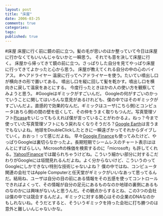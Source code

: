 ```yaml
---
layout: post
title: "床屋"
date: 2006-03-25
comments: true
categories:
tags:
published: true
---
```


#床屋
床屋に行く前に鏡の前に立つ。髪の毛が思いのほか整っていて今日は床屋に行かなくてもいいんじゃないかと一瞬思う。
それでも意を決して床屋に行く。
床屋から帰ってきて鏡の前に立つ。さっぱりした自分を見てやっぱり床屋に行ってきてよかったと心から思う。
床屋が教えてくれる自分の中の心のバイアス。
#ヘアドライヤー
温泉に行ってヘアドライヤーを使う。たいてい噴出し口が横向きの形で置いてある。
噴出し口を縦に回して髪を乾かす。噴出し口を横向きに戻して温泉をあとにする。
今度行ったときほかの人の使い方を観察してみようと思う。
#Googleはギミックがすごいんだ。
Googleの何がすごいのかっていうことに関してはいろんな意見があるけれども、僕の中ではそのギミックがすごいんだよ。直感的で効果的なんだ。ギミックはユーザ(こちら側)とコンピュータ(あちら側)の間の壁を低くして、その仲をうまく取りもつんだ。写真管理ソフト[Picasa](http://picasa.google.co.jp/)をいじってもらえれば僕が言っていることがわかるよ。ねっ？今まで使っていた写真管理ソフトにもう戻れなくなりそうだろ？[Google Earth](http://earth.google.com/)は言うまでもないよね。地球をDoubleClickしたときに一瞬遠ざかってそれからダイブしていく。おおっ！って感じだよね。
早々[Google Finance](http://finance.google.com/finance)も使ってみたけど、やっぱりGoogleは裏切らなかったよ。長期短期でシームレスのチャート表示はほんとにすばらしい。Microsoftの株価を検索するのに「microsoft」も許してくれる。[Yahoo!Finance](http://finance.yahoo.com/)では蹴られちゃうけどね。こういう細かい部分に対するこだわりがGoogleには垣間見れるんだよね。よく分からないけど、こういうのってGoogleにしかできない特別な技術じゃないよね？
僕の中ではね、コンピュータ関連の会社ではApple Computerと任天堂がギミックがいいなあって思ってるんだ。結局ね、ユーザは自分の目の前にある情報をその五感を使ってコントロールできればよくって、その情報が自分の足元にあるものなのか地球の裏側にあるものなのかには興味がないんと思うんだ。その観点からするとね、この3つの会社は僕の中では競合するんだよ。ギミックに対する関心はその企業のDNAなのかもしれないね。そうだとすると、そういうギミックを持った会社に打ち勝つのは意外と難しいんじゃないかな。
